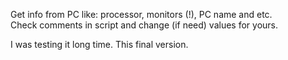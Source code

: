 Get info from PC like: processor, monitors (!), PC name and etc.  
Check comments in script and change (if need) values for yours.  

I was testing it long time. This final version.  
